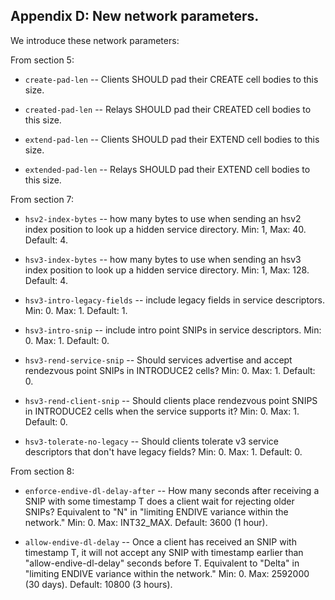 
<!-- Section A.4 --> <a id='SA.4'></a>
## Appendix D: New network parameters.

We introduce these network parameters:

From section 5:

* `create-pad-len` -- Clients SHOULD pad their CREATE cell bodies
  to this size.

* `created-pad-len` -- Relays SHOULD pad their CREATED cell bodies to this
  size.

* `extend-pad-len` -- Clients SHOULD pad their EXTEND cell bodies to this
  size.

* `extended-pad-len` -- Relays SHOULD pad their EXTEND cell bodies to this
size.

From section 7:

* `hsv2-index-bytes` -- how many bytes to use when sending an hsv2 index
  position to look up a hidden service directory.  Min: 1,
  Max: 40. Default: 4.

* `hsv3-index-bytes` -- how many bytes to use when sending an hsv3 index
  position to look up a hidden service directory.  Min: 1,
  Max: 128. Default: 4.

* `hsv3-intro-legacy-fields` -- include legacy fields in service descriptors.
  Min: 0. Max: 1. Default: 1.

* `hsv3-intro-snip` -- include intro point SNIPs in service descriptors.
  Min: 0. Max: 1. Default: 0.

* `hsv3-rend-service-snip` -- Should services advertise and accept rendezvous
  point SNIPs in INTRODUCE2 cells?    Min: 0. Max: 1. Default: 0.

* `hsv3-rend-client-snip` -- Should clients place rendezvous point SNIPS in
  INTRODUCE2 cells when the service supports it?
  Min: 0. Max: 1. Default: 0.

* `hsv3-tolerate-no-legacy` -- Should clients tolerate v3 service descriptors
  that don't have legacy fields? Min: 0. Max: 1. Default: 0.

From section 8:

* `enforce-endive-dl-delay-after` -- How many seconds after receiving a
  SNIP with some timestamp T does a client wait for rejecting older SNIPs?
  Equivalent to "N" in "limiting ENDIVE variance within the network."
  Min: 0. Max: INT32_MAX. Default: 3600 (1 hour).

* `allow-endive-dl-delay` -- Once a client has received an SNIP with
  timestamp T, it will not accept any SNIP with timestamp earlier than
  "allow-endive-dl-delay" seconds before T.
  Equivalent to "Delta" in "limiting ENDIVE variance within the network."
  Min: 0. Max: 2592000 (30 days). Default: 10800 (3 hours).
